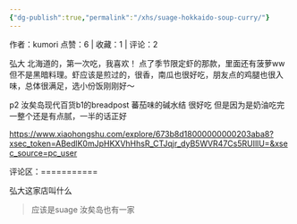 ```yaml
---
{"dg-publish":true,"permalink":"/xhs/suage-hokkaido-soup-curry/"}
---
```


作者：kumori
点赞：6   |   收藏：1   |   评论：2

弘大
北海道的，第一次吃，我喜欢！
点了季节限定虾的那款，里面还有菠萝ww但不是黑暗料理。虾应该是煎过的，很香，南瓜也很好吃，朋友点的鸡腿也很入味，总体很满足，选小份饭刚刚好～
	
p2 汝矣岛现代百货b1的breadpost 蕃茄味的碱水结 很好吃 但是因为是奶油吃完一整个还是有点腻，一半的话正好

https://www.xiaohongshu.com/explore/673b8d18000000000203aba8?xsec_token=ABedlK0mJpHKXVhHhsR_CTJqjr_dyB5WVR47Cs5RUIllU=&xsec_source=pc_user

评论区：===========

弘大这家店叫什么

> 应该是suage 汝矣岛也有一家